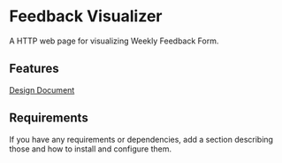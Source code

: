 # Feedback Visualizer

A HTTP web page for visualizing Weekly Feedback Form.

## Features

[Design Document](https://docs.google.com/document/d/1Y8IOsd2vLc-OYxwLheYjNHBNBSHBfxzN4pe-gY2PWgQ/edit)

## Requirements
 If you have any requirements or dependencies, add a section describing those and how to install and configure them.

